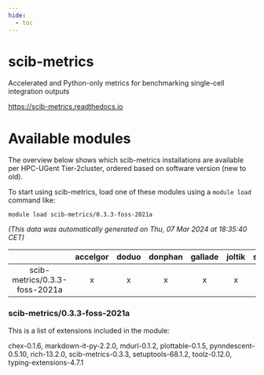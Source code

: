 ```yaml
---
hide:
  - toc
---
```


scib-metrics
============


Accelerated and Python-only metrics for benchmarking single-cell integration outputs

https://scib-metrics.readthedocs.io
# Available modules


The overview below shows which scib-metrics installations are available per HPC-UGent Tier-2cluster, ordered based on software version (new to old).

To start using scib-metrics, load one of these modules using a `module load` command like:

```shell
module load scib-metrics/0.3.3-foss-2021a
```

*(This data was automatically generated on Thu, 07 Mar 2024 at 18:35:40 CET)*  

| |accelgor|doduo|donphan|gallade|joltik|skitty|
| :---: | :---: | :---: | :---: | :---: | :---: | :---: |
|scib-metrics/0.3.3-foss-2021a|x|x|x|x|x|x|


### scib-metrics/0.3.3-foss-2021a

This is a list of extensions included in the module:

chex-0.1.6, markdown-it-py-2.2.0, mdurl-0.1.2, plottable-0.1.5, pynndescent-0.5.10, rich-13.2.0, scib-metrics-0.3.3, setuptools-68.1.2, toolz-0.12.0, typing-extensions-4.7.1